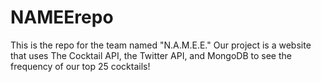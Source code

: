 # NAMEErepo
This is the repo for the team named "N.A.M.E.E."
Our project is a website that uses The Cocktail API, the Twitter API, and MongoDB to see the frequency of our top 25 cocktails!
